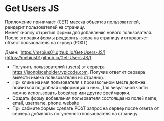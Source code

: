 # Get Users JS

Приложение принимает (GET) массив объектов пользователей, рендерит пользователей на страницу.  
Имеет кнопку открытия формы для добавления нового пользователя. После отправки формы рендерить юзера на страницу и отправляет объект пользователя на сервер (POST)  

Дмен: [https://mebius01.github.io/Get-Users-JS/](https://mebius01.github.io/Get-Users-JS/) 

- Получить пользователей (users) от сервера https://jsonplaceholder.typicode.com. Получив ответ от сервера вывести имена пользователей на страницу.  
- При клике на имя пользователя в произвольном месте должна появиться подробная информация о нем. Для визуальной части можно использовать bootstrap или другие фреймворки.
- Создать форму добавления пользователя состоящая из полей name, email, username, phone, website  
- При сабмите формы сделать POST запрос на сервер после ответа от сервера добавлять полученного пользователя на страницу.

